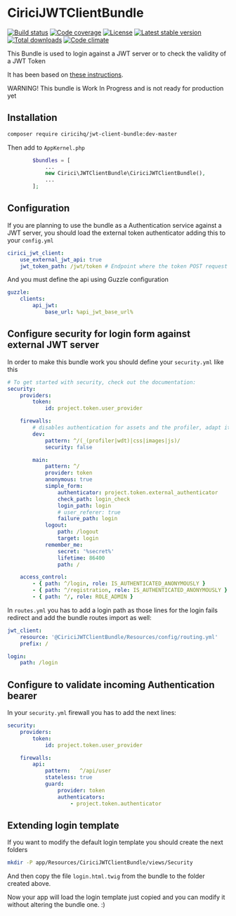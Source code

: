 CiriciJWTClientBundle
=====================

[![Build status][build svg]][build status]
[![Code coverage][coverage svg]][coverage]
[![License][license svg]][license]
[![Latest stable version][releases svg]][releases]
[![Total downloads][downloads svg]][downloads]
[![Code climate][climate svg]][climate]

This Bundle is used to login against a JWT server or to check the validity of a JWT Token

It has been based on [these instructions][instructions].

WARNING! This bundle is Work In Progress and is not ready for production yet

## Installation

```bash
composer require ciricihq/jwt-client-bundle:dev-master
```

Then add to `AppKernel.php`

```php
        $bundles = [
            ...
            new Cirici\JWTClientBundle\CiriciJWTClientBundle(),
            ...
        ];
```

## Configuration

If you are planning to use the bundle as a Authentication service against a JWT server,
you should load the external token authenticator adding this to your `config.yml`

```yaml
cirici_jwt_client:
    use_external_jwt_api: true
    jwt_token_path: /jwt/token # Endpoint where the token POST request will be done
```

And you must define the api using Guzzle configuration

```yaml
guzzle:
    clients:
        api_jwt:
            base_url: %api_jwt_base_url%
```

## Configure security for login form against external JWT server

In order to make this bundle work you should define your `security.yml` like this

```yaml
# To get started with security, check out the documentation:
security:
    providers:
        token:
            id: project.token.user_provider

    firewalls:
        # disables authentication for assets and the profiler, adapt it according to your needs
        dev:
            pattern: ^/(_(profiler|wdt)|css|images|js)/
            security: false

        main:
            pattern: ^/
            provider: token
            anonymous: true
            simple_form:
                authenticator: project.token.external_authenticator
                check_path: login_check
                login_path: login
                # user_referer: true
                failure_path: login
            logout:
                path: /logout
                target: login
            remember_me:
                secret: '%secret%'
                lifetime: 86400
                path: /

    access_control:
        - { path: ^/login, role: IS_AUTHENTICATED_ANONYMOUSLY }
        - { path: ^/registration, role: IS_AUTHENTICATED_ANONYMOUSLY }
        - { path: ^/, role: ROLE_ADMIN }
```

In `routes.yml` you has to add a login path as those lines for the login fails redirect and add
the bundle routes import as well:

```yaml
jwt_client:
    resource: '@CiriciJWTClientBundle/Resources/config/routing.yml'
    prefix: /

login:
    path: /login
```


## Configure to validate incoming Authentication bearer

In your `security.yml` firewall you has to add the next lines:

```yaml
security:
    providers:
        token:
            id: project.token.user_provider

    firewalls:
        api:
            pattern:   ^/api/user
            stateless: true
            guard:
                provider: token
                authenticators:
                    - project.token.authenticator
```

## Extending login template

If you want to modify the default login template you should create the next folders

```bash
mkdir -P app/Resources/CiriciJWTClientBundle/views/Security
```

And then copy the file `login.html.twig` from the bundle to the folder created above.

Now your app will load the login template just copied and you can modify it without altering the bundle one. :)

[build status]: https://travis-ci.org/ciricihq/CiriciJWTClientBundle
[coverage]: https://codecov.io/gh/ciricihq/CiriciJWTClientBundle
[license]: https://github.com/ciricihq/CiriciJWTClientBundle/blob/master/LICENSE.md
[releases]: https://github.com/ciricihq/CiriciJWTClientBundle/releases
[downloads]: https://packagist.org/packages/ciricihq/CiriciJWTClientBundle
[climate]: https://codeclimate.com/github/ciricihq/CiriciJWTClientBundle

[build svg]: https://img.shields.io/travis/ciricihq/CiriciJWTClientBundle/master.svg?style=flat-square
[coverage svg]: https://img.shields.io/codecov/c/github/ciricihq/CiriciJWTClientBundle/master.svg?style=flat-square
[license svg]: https://img.shields.io/github/license/ciricihq/CiriciJWTClientBundle.svg?style=flat-square
[releases svg]: https://img.shields.io/github/release/ciricihq/CiriciJWTClientBundle.svg?style=flat-square
[downloads svg]: https://img.shields.io/packagist/dt/ciricihq/CiriciJWTClientBundle.svg?style=flat-square
[climate svg]: https://img.shields.io/codeclimate/github/ciricihq/CiriciJWTClientBundle.svg?style=flat-square

[instructions]: http://ypereirareis.github.io/blog/2016/03/16/symfony-lexikjwtauthenticationbundle-client-user-authenticator-provider/
